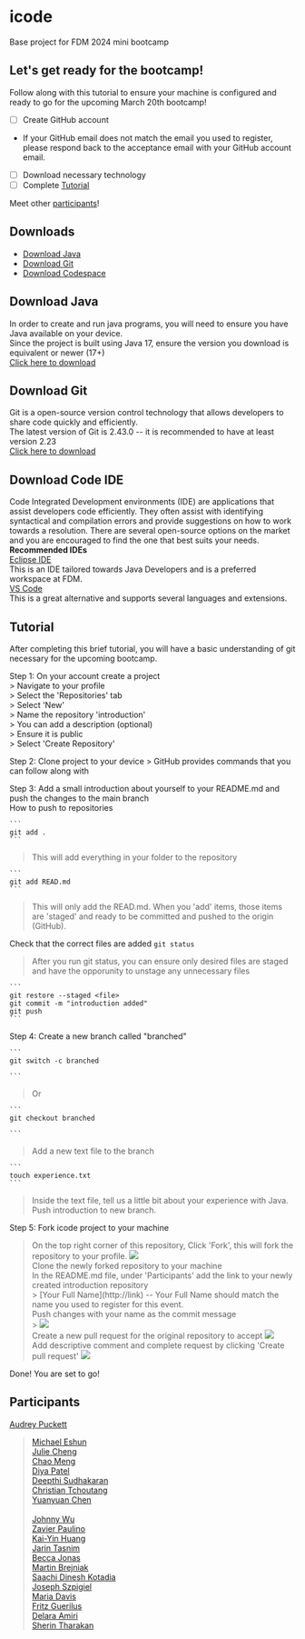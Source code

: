 # icode

Base project for FDM 2024 mini bootcamp

## Let's get ready for the bootcamp!

Follow along with this tutorial to ensure your machine is configured and ready to go for the upcoming March 20th bootcamp!

- [ ] Create GitHub account
- If your GitHub email does not match the email you used to register, please respond back to the acceptance email with your GitHub account email.
- [ ] Download necessary technology
- [ ] Complete [Tutorial](#tutorial)

Meet other [participants](#participants)!

## Downloads

- [Download Java](#download-java)
- [Download Git](#download-git)
- [Download Codespace](#download-code-ide)

## Download Java

In order to create and run java programs, you will need to ensure you have Java available on your device.
<br /> Since the project is built using Java 17, ensure the version you download is equivalent or newer (17+)
<br/> [Click here to download](https://www.oracle.com/java/technologies/downloads/#java17)

## Download Git

Git is a open-source version control technology that allows developers to share code quickly and efficiently.
<br /> The latest version of Git is 2.43.0 -- it is recommended to have at least version 2.23
<br /> [Click here to download](https://git-scm.com/)

## Download Code IDE

Code Integrated Development environments (IDE) are applications that assist developers code efficiently. They often assist with identifying syntactical and compilation errors and provide suggestions on how to work towards a resolution. There are several open-source options on the market and you are encouraged to find the one that best suits your needs.
<br /> **Recommended IDEs**
<br /> [Eclipse IDE](https://www.eclipse.org/downloads/)
<br /> This is an IDE tailored towards Java Developers and is a preferred workspace at FDM.
<br /> [VS Code](https://code.visualstudio.com/download)
<br /> This is a great alternative and supports several languages and extensions.

## Tutorial

After completing this brief tutorial, you will have a basic understanding of git necessary for the upcoming bootcamp.

Step 1: On your account create a project
<br /> > Navigate to your profile
<br /> > Select the 'Repositories' tab
<br /> > Select 'New'
<br /> > Name the repository 'introduction'
<br /> > You can add a description (optional)
<br /> > Ensure it is public
<br /> > Select 'Create Repository'

Step 2: Clone project to your device > GitHub provides commands that you can follow along with

Step 3: Add a small introduction about yourself to your README.md and push the changes to the main branch
<br /> How to push to repositories

    ```
    git add .
    ```

> This will add everything in your folder to the repository

    ```
    git add READ.md
    ```

> This will only add the READ.md.
> When you 'add' items, those items are 'staged' and ready to be committed and pushed to the origin (GitHub).

Check that the correct files are added
`
	git status
	`

> After you run git status, you can ensure only desired files are staged and have the opporunity to unstage any unnecessary files

    ```
    git restore --staged <file>
    git commit -m "introduction added"
    git push
    ```

Step 4: Create a new branch called "branched"

    ```
    git switch -c branched

    ```

> Or

    ```
    git checkout branched

    ```

> Add a new text file to the branch

    ```
    touch experience.txt
    ```

> Inside the text file, tell us a little bit about your experience with Java.
> Push introduction to new branch.

Step 5: Fork icode project to your machine

> On the top right corner of this repository, Click 'Fork', this will fork the repository to your profile.
> <img src="https://github.com/audreypuckett/icode/blob/main/tutorial-images/available-on-profile.png"><br />
> Clone the newly forked repository to your machine
> <br /> In the README.md file, under 'Participants' add the link to your newly created introduction repository
> <br /> > \[Your Full Name](http://link) -- Your Full Name should match the name you used to register for this event.
> <br /> Push changes with your name as the commit message <br/> > <img src="https://github.com/audreypuckett/icode/blob/main/tutorial-images/clone-forked.png"><br />
> Create a new pull request for the original repository to accept
> <img src="https://github.com/audreypuckett/icode/blob/main/tutorial-images/complete-tutorial.png"><br />
> Add descriptive comment and complete request by clicking 'Create pull request'
> <img src="https://github.com/audreypuckett/icode/blob/main/tutorial-images/merge-request.png"><br />

Done! You are set to go!

## Participants

[Audrey Puckett](https://github.com/audreypuckett/introduction)

> [Michael Eshun](https://github.com/meshun074/Introduction.git) 
<br /> [Julie Cheng](https://github.com/jucheng925/introduction) 
<br /> [Chao Meng](https://github.com/Chao-Meng/introduction)
<br /> [Diya Patel](https://github.com/42diyapatel/introduction)
<br /> [Deepthi Sudhakaran](https://github.com/deepthi-sud/Introduction)
<br /> [Christian Tchoutang](https://github.com/ChristDave/introduction)
<br /> [Yuanyuan Chen](https://github.com/Zeitgeist531/introduction) <br />
<br/> [Johnny Wu](https://github.com/MemeEngineer/Introduction)
<br /> [Zavier Paulino](https://github.com/Zp1021/Introduction)
 <br /> [Kai-Yin Huang](https://github.com/katehuangishere/introduction)
<br /> [Jarin Tasnim](https://github.com/JTasnim24/introduction)
<br /> [Becca Jonas](https://github.com/beccajonas/introduction)
<br /> [Martin Brejniak](https://github.com/Martin-Brejniak/introduction)
<br /> [Saachi Dinesh Kotadia]( https://github.com/Saachi-Kotadia/Introduction.git)
<br /> [Joseph Szpigiel](https://github.com/JosephSzpigiel/introduction)
> <br /> [Maria Davis](https://github.com/Davassy/Introduction1.git)
> <br /> [Fritz Guerilus](https://github.com/mrfritzg/introduction)
> <br /> [Delara Amiri](https://github.com/delmayara/introduction)
> <br /> [Sherin Tharakan](https://github.com/Sherinjtharakan/Introduction)

